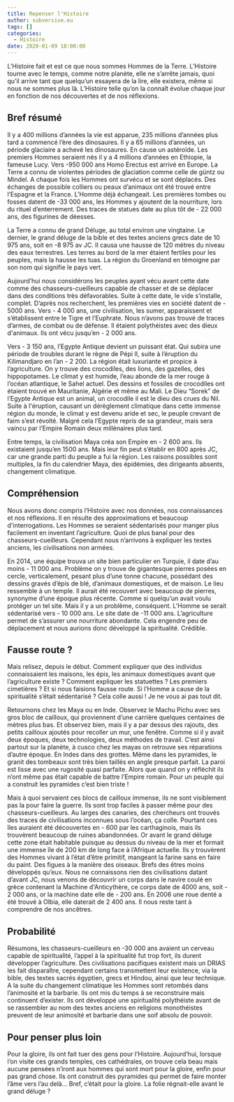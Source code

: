 ```yaml
---
title: Repenser l'Histoire
author: subversive.eu
tags: []
categories:
  - Histoire
date: 2020-01-09 18:00:00
---
```

 
L’Histoire fait et est ce que nous sommes Hommes de la Terre. L’Histoire tourne avec le temps, comme notre planète, elle ne s’arrête jamais, quoi qu’il arrive tant que quelqu’un essayera de la lire, elle existera, même si nous ne sommes plus là. L’Histoire telle qu’on la connaît évolue chaque jour en fonction de nos découvertes et de nos réflexions.
<!--more-->

## Bref résumé

Il y a 400 millions d’années la vie est apparue, 235 millions d’années plus tard a commencé l’ère des dinosaures. Il y a 65 millions d’années, un période glaciaire a achevé les dinosaures. En cause un astéroïde. Les premiers Hommes seraient nés il y a 4 millions d’années en Ethiopie, la fameuse Lucy. Vers -950 000 ans Homo Erectus est arrivé en Europe. La Terre a connu de violentes périodes de glaciation comme celle de güntz ou Mindel. A chaque fois les Hommes ont survécu et se sont déplacés. Des échanges de possible colliers ou peaux d’animaux ont été trouvé entre l’Espagne et la France. L’Homme déjà échangeait. Les premières tombes ou fosses datent de -33 000 ans, les Hommes y ajoutent de la nourriture, lors du rituel d’enterrement. Des traces de statues date au plus tôt de - 22 000 ans, des figurines de déesses.

La Terre a connu de grand Déluge, au total environ une vingtaine. Le dernier, le grand déluge de la bible et des textes anciens grecs date de 10 975 ans, soit en -8 975 av JC. Il causa une hausse de 120 mètres du niveau des eaux terrestres. Les terres au bord de la mer étaient fertiles pour les peuples, mais la hausse les tuas. La région du Groenland en témoigne par son nom qui signifie le pays vert. 

Aujourd’hui nous considérons les peuples ayant vécu avant cette date comme des chasseurs-cueilleurs capable de chasser et de se déplacer dans des conditions très défavorables. Suite à cette date, le vide s’installe, complet. D’après nos recherchent, les premières vies en société datent de - 5000 ans. Vers - 4 000 ans, une civilisation, les sumer, apparaissent et s’établissent entre le Tigre et l’Euphrate. Nous n’avons pas trouvé de traces d’armes, de combat ou de défense. Il étaient polythéistes avec des dieux d'animaux. Ils ont vécu jusqu’en - 2 000 ans.

Vers - 3 150 ans, l’Egypte Antique devient un puissant état. Qui subira une période de troubles durant le règne de Pépi II, suite à l’éruption du Kilimandjaro en l’an - 2 200. La région était luxuriante et propice à l’agriculture. On y trouve des crocodiles, des lions, des gazelles, des hippopotames. Le climat y est humide, l’eau abonde de la mer rouge à l’océan atlantique, le Sahel actuel. Des dessins et fossiles de crocodiles ont étaient trouvé en Mauritanie, Algérie et même au Mali. Le Dieu “Sorek” de l’Egypte Antique est un animal, un crocodile il est le dieu des crues du Nil. Suite à l'éruption, causant un dérèglement climatique dans cette immense région du monde, le climat y est devenu aride et sec, le peuple crevant de faim s’est révolté. Malgré cela l’Egypte repris de sa grandeur, mais sera vaincu par l’Empire Romain deux millénaires plus tard.

Entre temps, la civilisation Maya créa son Empire en - 2 600 ans. Ils existaient jusqu’en 1500 ans. Mais leur fin peut s’établir en 800 après JC, car une grande parti du peuple a fui la région. Les raisons possibles sont multiples, la fin du calendrier Maya, des épidémies, des dirigeants absents, changement climatique.

## Compréhension

Nous avons donc compris l’Histoire avec nos données, nos connaissances et nos réflexions. Il en résulte des approximations et beaucoup d'interrogations. Les Hommes se seraient sédentarisés pour manger plus facilement en inventant l’agriculture. Quoi de plus banal pour des chasseurs-cueilleurs. Cependant nous n’arrivons à expliquer les textes anciens, les civilisations non armées.

En 2014, une équipe trouva un site bien particulier en Turquie, il date d’au moins - 11 000 ans. Problème on y trouve de gigantesque pierres posées en cercle, verticalement, pesant plus d’une tonne chacune, possédant des dessins gravés d’épis de blé, d’animaux domestiques, et de maison. Le lieu ressemble à un temple. Il aurait été recouvert avec beaucoup de pierres, synonyme d’une époque plus récente. Comme si quelqu’un avait voulu protéger un tel site. Mais il y a un problème, conséquent. L’Homme se serait sédentarisé vers - 10 000 ans. Le site date de -11 000 ans. L’agriculture permet de s’assurer une nourriture abondante. Cela engendre peu de déplacement et nous aurions donc développé la spiritualité. Crédible.

## Fausse route ?

Mais relisez, depuis le début. Comment expliquer que des individus connaissaient les maisons, les épis, les animaux domestiques avant que l’agriculture existe ? Comment expliquer les statuettes ? Les premiers cimetières ? Et si nous faisions fausse route. Si l’Homme a cause de la spiritualité s’était sédentarisé ? Cela colle aussi ! Je ne vous ai pas tout dit.

Retournons chez les Maya ou en Inde. Observez le Machu Pichu avec ses gros bloc de cailloux, qui proviennent d’une carrière quelques centaines de mètres plus bas. Et observez bien, mais il y a par dessus des rajouts, des petits cailloux ajoutés pour recoller un mur, une fenêtre. Comme si il y avait deux époques, deux technologies, deux méthodes de travail. C’est ainsi partout sur la planète, à cusco chez les mayas on retrouve ses réparations d’autre époque. En Indes dans des grottes. Même dans les pyramides, le granit des tombeaux sont très bien taillés en angle presque parfait. La paroi est lisse avec une rugosité quasi parfaite. Alors que quand on y réfléchit ils n’ont même pas était capable de battre l’Empire romain. Pour un peuple qui a construit les pyramides c’est bien triste !

Mais à quoi servaient ces blocs de cailloux immense, ils ne sont visiblement pas la pour faire la guerre. Ils sont trop faciles à passer même pour des chasseurs-cueilleurs. Au larges des canaries, des chercheurs ont trouvés des traces de civilisations inconnues sous l’océan, ça colle. Pourtant ces îles auraient été découvertes en - 600 par les carthaginois, mais ils trouvèrent beaucoup de ruines abandonnées. Or avant le grand déluge cette zone était habitable puisque au dessus du niveau de la mer et formait une immense île de 200 km de long face à l’Afrique actuelle. Ils y trouvèrent des Hommes vivant à l’état d’être primitif, mangeant la farine sans en faire du paint. Des figues à la manière des oiseaux. Brefs des êtres moins développés qu’eux. Nous ne connaissons rien des civilisations datant d’avant JC, nous venons de découvrir un corps dans le navire coulé en grèce contenant la Machine d'Anticythère, ce corps date de 4000 ans, soit - 2 000 ans, or la machine date elle de - 200 ans. En 2006 une roue denté a été trouvé à Olbia, elle daterait de 2 400 ans. Il nous reste tant à comprendre de nos ancêtres.

## Probabilité

Résumons, les chasseurs-cueilleurs en -30 000 ans avaient un cerveau capable de spiritualité, l’appel à la spiritualité fut trop fort, ils durent développer l’agriculture. Des civilisations pacifiques existent mais un DRIAS les fait disparaître, cependant certains transmettent leur existence, via la bible, des textes sacrés égyptien, grecs et Hindou, ainsi que leur technique. A la suite du changement climatique les Hommes sont retombés dans l’animosité et la barbarie. Ils ont mis du temps à se reconstruire mais continuent d’exister. Ils ont développé une spiritualité polythéiste avant de se rassembler au nom des textes anciens en religions monothéistes preuvent de leur animosité et barbarie dans une soif absolu de pouvoir.

## Pour penser plus loin

Pour la gloire, ils ont fait tuer des gens pour l’Histoire. Aujourd’hui, lorsque l’on visite ces grands temples, ces cathédrales, on trouve cela beau mais aucune pensées n’iront aux hommes qui sont mort pour la gloire, enfin pour pas grand chose. Ils ont construit des pyramides qui permet de faire monter l’âme vers l’au delà… Bref, c’était pour la gloire. La folie régnait-elle avant le grand déluge ?